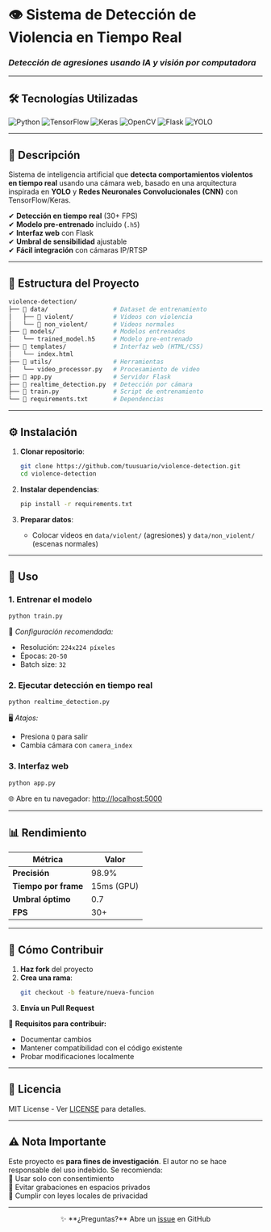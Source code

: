 # **👁️ Sistema de Detección de Violencia en Tiempo Real**  
### *Detección de agresiones usando IA y visión por computadora*  

---

## **🛠 Tecnologías Utilizadas**  

<p align="left">
  <img src="https://img.shields.io/badge/Python-3776AB?style=for-the-badge&logo=python&logoColor=white" alt="Python">
  <img src="https://img.shields.io/badge/TensorFlow-FF6F00?style=for-the-badge&logo=tensorflow&logoColor=white" alt="TensorFlow">
  <img src="https://img.shields.io/badge/Keras-D00000?style=for-the-badge&logo=keras&logoColor=white" alt="Keras">
  <img src="https://img.shields.io/badge/OpenCV-5C3EE8?style=for-the-badge&logo=opencv&logoColor=white" alt="OpenCV">
  <img src="https://img.shields.io/badge/Flask-000000?style=for-the-badge&logo=flask&logoColor=white" alt="Flask">
  <img src="https://img.shields.io/badge/YOLO-00FFFF?style=for-the-badge&logo=yolo&logoColor=black" alt="YOLO">
</p>

---

## **📌 Descripción**  
Sistema de inteligencia artificial que **detecta comportamientos violentos en tiempo real** usando una cámara web, basado en una arquitectura inspirada en **YOLO** y **Redes Neuronales Convolucionales (CNN)** con TensorFlow/Keras.  

✔ **Detección en tiempo real** (30+ FPS)  
✔ **Modelo pre-entrenado** incluido (`.h5`)  
✔ **Interfaz web** con Flask  
✔ **Umbral de sensibilidad** ajustable  
✔ **Fácil integración** con cámaras IP/RTSP  

---

## **📂 Estructura del Proyecto**  

```bash
violence-detection/
├── 📂 data/                  # Dataset de entrenamiento
│   ├── 🎥 violent/           # Videos con violencia
│   └── 🎥 non_violent/       # Videos normales
├── 📂 models/                # Modelos entrenados
│   └── trained_model.h5     # Modelo pre-entrenado
├── 📂 templates/             # Interfaz web (HTML/CSS)
│   └── index.html         
├── 📂 utils/                 # Herramientas
│   └── video_processor.py   # Procesamiento de video
├── 🐍 app.py                 # Servidor Flask
├── 🐍 realtime_detection.py  # Detección por cámara
├── 🐍 train.py               # Script de entrenamiento
└── 📝 requirements.txt       # Dependencias
```

---

## **⚙️ Instalación**  

1. **Clonar repositorio**:
   ```bash
   git clone https://github.com/tuusuario/violence-detection.git
   cd violence-detection
   ```

2. **Instalar dependencias**:
   ```bash
   pip install -r requirements.txt
   ```

3. **Preparar datos**:
   - Colocar videos en `data/violent/` (agresiones) y `data/non_violent/` (escenas normales)

---

## **🚀 Uso**  

### **1. Entrenar el modelo**  
```bash
python train.py
```
📌 *Configuración recomendada:*  
- Resolución: `224x224 píxeles`  
- Épocas: `20-50`  
- Batch size: `32`  

### **2. Ejecutar detección en tiempo real**  
```bash
python realtime_detection.py
```
🖥️ *Atajos:*  
- Presiona `Q` para salir  
- Cambia cámara con `camera_index`  

### **3. Interfaz web**  
```bash
python app.py
```
🌐 Abre en tu navegador: [http://localhost:5000](http://localhost:5000)  

---

## **📊 Rendimiento**  

| Métrica               | Valor       |
|-----------------------|-------------|
| **Precisión**         | 98.9%       |
| **Tiempo por frame**  | 15ms (GPU)  |
| **Umbral óptimo**     | 0.7         |
| **FPS**               | 30+         |

---

## **🤝 Cómo Contribuir**  

1. **Haz fork** del proyecto  
2. **Crea una rama**:  
   ```bash
   git checkout -b feature/nueva-funcion
   ```  
3. **Envía un Pull Request**  

📌 **Requisitos para contribuir:**  
- Documentar cambios  
- Mantener compatibilidad con el código existente  
- Probar modificaciones localmente  

---

## **📜 Licencia**  
MIT License - Ver [LICENSE](LICENSE) para detalles.  

---

## **⚠️ Nota Importante**  
Este proyecto es **para fines de investigación**. El autor no se hace responsable del uso indebido. Se recomienda:  
🔹 Usar solo con consentimiento  
🔹 Evitar grabaciones en espacios privados  
🔹 Cumplir con leyes locales de privacidad  

---

<p align="center">
  ✨ **¿Preguntas?** Abre un <a href="https://github.com/AdierECO/Red Neuronal Violencia/issues">issue</a> en GitHub  
</p>
